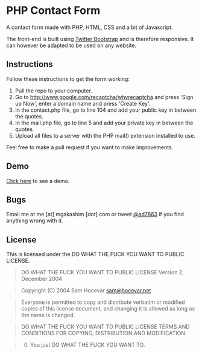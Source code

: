 PHP Contact Form
================

A contact form made with PHP, HTML, CSS and a bit of Javascript.

The front-end is built using [Twitter Bootstrap](http://twitter.github.com/bootstrap "Twitter Bootstrap") and is therefore responsive. It can however be adapted to be used on any website.

Instructions
------------

Follow these instructions to get the form working:

1. Pull the repo to your computer.
2. Go to http://www.google.com/recaptcha/whyrecaptcha and press 'Sign up Now', enter a domain name and press 'Create Key'.
3. In the contact.php file, go to line 104 and add your public key in between the quotes.
4. In the mail.php file, go to line 5 and add your private key in between the quotes.
5. Upload all files to a server with the PHP mail() extension installed to use.

Feel free to make a pull request if you want to make improvements.

Demo
----

[Click here](http://mgakashim.com/contact-demo "Demo") to see a demo.

Bugs
----

Email me at me [at] mgakashim [dot] com  or tweet [@ad7863](http://www.twitter.com/ad7863 "AD7863 on Twitter") if you find anything wrong with it.

License
-------

This is licensed under the DO WHAT THE FUCK YOU WANT TO PUBLIC LICENSE.

> DO WHAT THE FUCK YOU WANT TO PUBLIC LICENSE Version 2, December 2004

> Copyright (C) 2004 Sam Hocevar <sam@hocevar.net>

> Everyone is permitted to copy and distribute verbatim or modified copies of this license document, and changing it is allowed as long as the name is changed.

> DO WHAT THE FUCK YOU WANT TO PUBLIC LICENSE TERMS AND CONDITIONS FOR COPYING, DISTRIBUTION AND MODIFICATION

> 0. You just DO WHAT THE FUCK YOU WANT TO.
